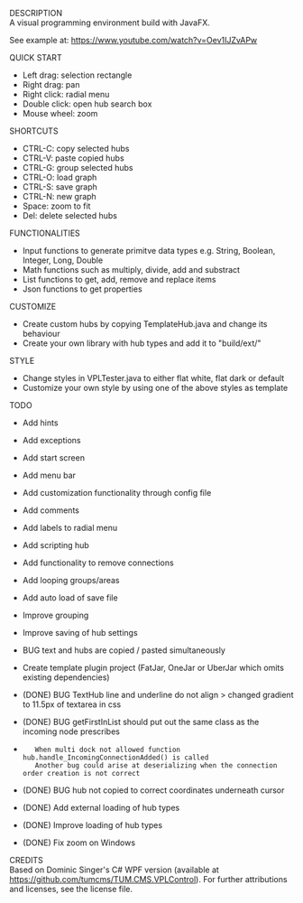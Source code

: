 DESCRIPTION<br>
A visual programming environment build with JavaFX.<br>

See example at: https://www.youtube.com/watch?v=Oev1IJZvAPw


QUICK START
* Left drag: selection rectangle
* Right drag: pan
* Right click: radial menu
* Double click: open hub search box
* Mouse wheel: zoom


SHORTCUTS
* CTRL-C: copy selected hubs
* CTRL-V: paste copied hubs
* CTRL-G: group selected hubs
* CTRL-O: load graph
* CTRL-S: save graph
* CTRL-N: new graph
* Space: zoom to fit
* Del: delete selected hubs

FUNCTIONALITIES
* Input functions to generate primitve data types e.g. String, Boolean, Integer, Long, Double
* Math functions such as multiply, divide, add and substract
* List functions to get, add, remove and replace items
* Json functions to get properties


CUSTOMIZE
* Create custom hubs by copying TemplateHub.java and change its behaviour
* Create your own library with hub types and add it to "build/ext/"


STYLE
* Change styles in VPLTester.java to either flat white, flat dark or default
* Customize your own style by using one of the above styles as template


TODO
* Add hints
* Add exceptions

* Add start screen
* Add menu bar
* Add customization functionality through config file
* Add comments
* Add labels to radial menu
* Add scripting hub
* Add functionality to remove connections
* Add looping groups/areas
* Add auto load of save file
* Improve grouping
* Improve saving of hub settings
* BUG text and hubs are copied / pasted simultaneously
* Create template plugin project (FatJar, OneJar or UberJar which omits existing dependencies)

* (DONE) BUG TextHub line and underline do not align > changed gradient to 11.5px of textarea in css
* (DONE) BUG getFirstInList should put out the same class as the incoming node prescribes
*        When multi dock not allowed function hub.handle_IncomingConnectionAdded() is called
         Another bug could arise at deserializing when the connection order creation is not correct
* (DONE) BUG hub not copied to correct coordinates underneath cursor
* (DONE) Add external loading of hub types
* (DONE) Improve loading of hub types
* (DONE) Fix zoom on Windows


CREDITS<br>
Based on Dominic Singer's C# WPF version (available at https://github.com/tumcms/TUM.CMS.VPLControl). For further attributions and licenses, see the license file.
